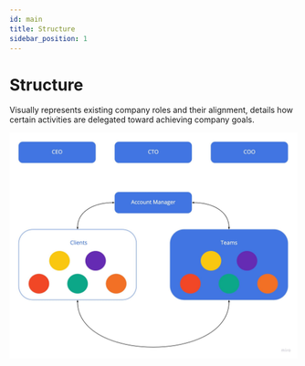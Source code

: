 ```yaml
---
id: main
title: Structure
sidebar_position: 1
---
```


# Structure

Visually represents existing company roles and their alignment, details how certain activities are delegated toward achieving company goals.

![Structure](./structure.jpg)